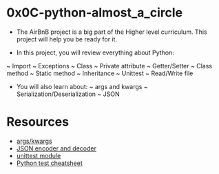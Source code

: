 # 0x0C-python-almost_a_circle

- The AirBnB project is a big part of the Higher level curriculum. This project will help you be ready for it.

- In this project, you will review everything about Python:

~ Import
~ Exceptions
~ Class
~ Private attribute
~ Getter/Setter
~ Class method
~ Static method
~ Inheritance
~ Unittest
~ Read/Write file

- You will also learn about:
~ args and kwargs
~ Serialization/Deserialization
~ JSON

# Resources
- [args/kwargs](https://intranet.alxswe.com/rltoken/7gc6UzxSL81HcuAwklUbuQ)
- [JSON encoder and decoder](https://intranet.alxswe.com/rltoken/rGVU9mt57rVURGnjK6n4_Q)
- [unittest module](https://intranet.alxswe.com/rltoken/soictNXCPE18ASL3INoeew)
- [Python test cheatsheet](https://intranet.alxswe.com/rltoken/uI9iskBCcNo5pc7j9Vy86A)
